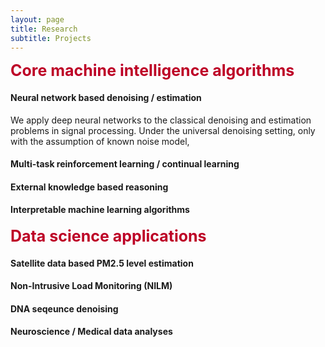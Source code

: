 ```yaml
---
layout: page
title: Research
subtitle: Projects
---
```

<b><span style="font-size: 25px !important; color: #BD0026;">Core machine intelligence algorithms</span></b>


#### Neural network based denoising / estimation  
We apply deep neural networks to the classical denoising and estimation problems in signal processing. Under the universal denoising setting, only with 
the assumption of known noise model,



#### Multi-task reinforcement learning / continual learning  
#### External knowledge based reasoning  
#### Interpretable machine learning algorithms  

<b><span style="font-size: 25px !important; color: #BD0026;">Data science applications</span></b>

#### Satellite data based PM2.5 level estimation
#### Non-Intrusive Load Monitoring (NILM)
#### DNA seqeunce denoising
#### Neuroscience / Medical data analyses

